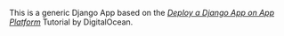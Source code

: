 This is a generic Django App based on the [*Deploy a Django App on App Platform*](https://docs.digitalocean.com/tutorials/app-deploy-django-app/) Tutorial by DigitalOcean.

